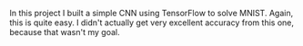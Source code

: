 In this project I built a simple CNN using TensorFlow to solve
MNIST. Again, this is quite easy. I didn't actually get very excellent
accuracy from this one, because that wasn't my goal.
